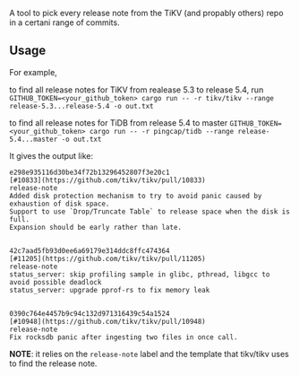 A tool to pick every release note from the TiKV (and propably others) repo in a certani range of commits.

## Usage
For example, 

to find all release notes for TiKV from realease 5.3 to release 5.4, 
run `GITHUB_TOKEN=<your_github_token> cargo run -- -r tikv/tikv --range release-5.3...release-5.4 -o out.txt`

to find all release notes for TiDB from release 5.4 to master
`GITHUB_TOKEN=<your_github_token> cargo run -- -r pingcap/tidb --range release-5.4...master -o out.txt`

It gives the output like:
```
e298e935116d30be34f72b13296452807f3e20c1
[#10833](https://github.com/tikv/tikv/pull/10833)
release-note
Added disk protection mechanism to try to avoid panic caused by exhaustion of disk space.
Support to use `Drop/Truncate Table` to release space when the disk is full.
Expansion should be early rather than late.


42c7aad5fb93d0ee6a69179e314ddc8ffc474364
[#11205](https://github.com/tikv/tikv/pull/11205)
release-note
status_server: skip profiling sample in glibc, pthread, libgcc to avoid possible deadlock 
status_server: upgrade pprof-rs to fix memory leak


0390c764e4457b9c94c132d971316439c54a1524
[#10948](https://github.com/tikv/tikv/pull/10948)
release-note
Fix rocksdb panic after ingesting two files in once call.
```

**NOTE**: it relies on the `release-note` label and the template that tikv/tikv uses to find the release note.